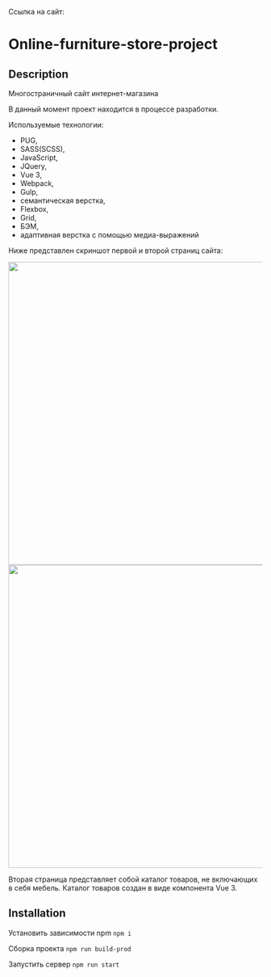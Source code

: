 Ссылка на сайт:  
<h1>Online-furniture-store-project</h1>

<h2>Description</h2> 

Многостраничный сайт интернет-магазина 

В данный момент проект находится в процессе разработки. 

Используемые технологии: 
 - PUG, 
 - SASS(SCSS), 
 - JavaScript, 
 - JQuery, 
 - Vue 3,
 - Webpack, 
 - Gulp, 
 - семантическая верстка, 
 - Flexbox, 
 - Grid, 
 - БЭМ, 
 - адаптивная верстка с помощью медиа-выражений

Ниже представлен скриншот первой и второй страниц сайта:

<img src='./src/img/content-image/Online-furniture-store-project.png' height='600' alt=''/>
<img src='./src/img/content-image/Online-furniture-store-project-second-page.png' height='600' alt=''/>

Вторая страница представляет собой каталог товаров, не включающих в себя мебель. Каталог товаров создан в виде компонента Vue 3. 

<h2>Installation</h2>

Установить зависимости npm
<code>npm i</code> 

Сборка проекта
<code>npm run build-prod</code>

Запустить сервер 
<code>npm run start</code>

